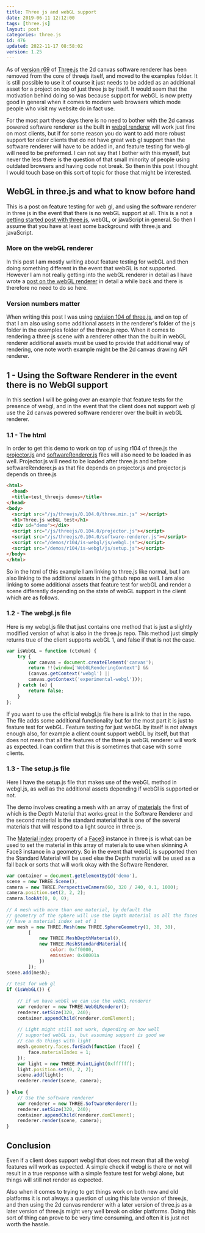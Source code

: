 ```yaml
---
title: Three js and webGL support
date: 2019-06-11 12:12:00
tags: [three.js]
layout: post
categories: three.js
id: 476
updated: 2022-11-17 08:58:02
version: 1.25
---
```


As of [version r69](https://github.com/mrdoob/three.js/releases/tag/r69) of [Three.js](https://threejs.org/) the 2d canvas software renderer has been removed from the core of threejs itself, and moved to the examples folder. It is still possible to use it of course it just needs to be added as an additional asset for a project on top of just three js by itself. It would seem that the motivation behind doing so was because support for webGL is now pretty good in general when it comes to modern web browsers which mode people who visit my website do in fact use.

For the most part these days there is no need to bother with the 2d canvas powered software renderer as the built in [webgl renderer](https://threejs.org/docs/index.html#api/en/renderers/WebGLRenderer) will work just fine on most clients, but if for some reason you do want to add more robust support for older clients that do not have great web gl support than the software renderer will have to be added in, and feature testing for web gl will need to be preformed. I can not say that I bother with this myself, but never the less there is the question of that small minority of people using outdated browsers and having code not break. So then in this post I thought I would touch base on this sort of topic for those that might be interested.

<!-- more -->

## WebGL in three.js and what to know before hand

This is a post on feature testing for web gl, and using the software renderer in three js in the event that there is no webGL support at all. This is a not a [getting started post with three.js](/2018/04/04/threejs-getting-started/), webGL, or javaScript in general. So then I assume that you have at least some background with three.js and javaScript.

### More on the webGL renderer

In this post I am mostly writing about feature testing for webGL and then doing something different in the event that webGL is not supported. However I am not really getting into the webGL renderer in detail as I have wrote a [post on the webGL renderer](/2018/11/24/threejs-webglrenderer/) in detail a while back and there is therefore no need to do so here.

### Version numbers matter

When writing this post I was using [revision 104 of three.js](https://github.com/mrdoob/three.js/tree/r104), and on top of that I am also using some additional assets in the renderer's folder of the js folder in the examples folder of the three.js repo. When it comes to rendering a three js scene with a renderer other than the built in webGL renderer additional assets must be used to provide that additional way of rendering, one note worth example might be the 2d canvas drawing API renderer.

## 1 - Using the Software Renderer in the event there is no WebGl support

In this section I will be going over an example that feature tests for the presence of webgl, and in the event that the client does not support web gl use the 2d canvas powered software renderer over the built in webGL renderer.

### 1.1 - The html

In order to get this demo to work on top of using r104 of three.js the [projector.js](https://github.com/mrdoob/three.js/blob/r104/examples/js/renderers/Projector.js) and [softwareRenderer.js](https://github.com/mrdoob/three.js/blob/r104/examples/js/renderers/SoftwareRenderer.js) files will also need to be loaded in as well. Projector.js will need to be loaded after three.js and before softwareRenderer.js as that file depends on projector.js and projector.js depends on three.js

```html
<html>
  <head>
  <title>test_threejs demos</title>
</head>
<body>
  <script src="/js/threejs/0.104.0/three.min.js" ></script>
  <h1>Three.js webGL test</h1>
  <div id="demo"></div>
  <script src="/js/threejs/0.104.0/projector.js"></script>
  <script src="/js/threejs/0.104.0/software-renderer.js"></script>
  <script src="/demos/r104/is-webgl/js/webgl.js"></script>
  <script src="/demos/r104/is-webgl/js/setup.js"></script>
</body>
</html>
```

So in the html of this example I am linking to three.js like normal, but I am also linking to the additional assets in the github repo as well. I am also linking to some additional assets that feature test for webGL and render a scene differently depending on the state of webGL support in the client which are as follows.

### 1.2 - The webgl.js file

Here is my webgl.js file that just contains one method that is just a slightly modified version of what is also in the three.js repo. This method just simply returns true of the client supports webGL 1, and false if that is not the case.

```js
var isWebGL = function (ctxNum) {
    try {
        var canvas = document.createElement('canvas');
        return !!(window['WebGLRenderingContext'] &&
        (canvas.getContext('webgl') ||
        canvas.getContext('experimental-webgl')));
    } catch (e) {
        return false;
    }
};
```

If you want to use the official webgl.js file here is a link to that in the repo. The file adds some additional functionality but for the most part it is just to feature test for webGL. Feature testing for just webGL by itself is not always enough also, for example a client count support webGL by itself, but that does not mean that all the features of the three js webGL renderer will work as expected. I can confirm that this is sometimes that case with some clients.

### 1.3 - The setup.js file

Here I have the setup.js file that makes use of the webGL method in webgl.js, as well as the additional assets depending if webGl is supported or not.

The demo involves creating a mesh with an array of [materials](/2018/04/30/threejs-materials/) the first of which is the Depth Material that works great in the Software Renderer and the second material is the standard material that is one of the several materials that will respond to a light source in three js.

The [Material index](/2018/05/14/threejs-mesh-material-index/) property of a [Face3](/2018/05/11/threejs-face3/) instance in three js is what can be used to set the material in this array of materials to use when skinning A Face3 instance in a geometry. So in the event that webGL is supported then the Standard Material will be used else the Depth material will be used as a fall back or sorts that will work okay with the Software Renderer.

```js
var container = document.getElementById('demo'),
scene = new THREE.Scene(),
camera = new THREE.PerspectiveCamera(60, 320 / 240, 0.1, 1000);
camera.position.set(2, 2, 2);
camera.lookAt(0, 0, 0);
 
// A mesh with more than one material, by default the
// geometry of the sphere will use the Depth material as all the faces
// have a material index set of 1
var mesh = new THREE.Mesh(new THREE.SphereGeometry(1, 30, 30),
        [
            new THREE.MeshDepthMaterial(),
            new THREE.MeshStandardMaterial({
                color: 0xff0000,
                emissive: 0x00001a
            })
        ]);
scene.add(mesh);
 
// test for web gl
if (isWebGL()) {
 
    // if we have webGl we can use the webGL renderer
    var renderer = new THREE.WebGLRenderer();
    renderer.setSize(320, 240);
    container.appendChild(renderer.domElement);
 
    // Light might still not work, depending on how well
    // supported webGL is, but assuming support is good we
    // can do things with light
    mesh.geometry.faces.forEach(function (face) {
        face.materialIndex = 1;
    });
    var light = new THREE.PointLight(0xffffff);
    light.position.set(0, 2, 2);
    scene.add(light);
    renderer.render(scene, camera);
 
} else {
    // Use the software renderer
    var renderer = new THREE.SoftwareRenderer();
    renderer.setSize(320, 240);
    container.appendChild(renderer.domElement);
    renderer.render(scene, camera);
}
```

## Conclusion

Even if a client does support webgl that does not mean that all the webgl features will work as expected. A simple check if webgl is there or not will result in a true response with a simple feature test for webgl alone, but things will still not render as expected.

Also when it comes to trying to get things work on both new and old platforms it is not always a question of using this late version of three.js, and then using the 2d canvas renderer with a later version of three.js as a later version of three.js might very well break on older platforms. Doing this sort of thing can prove to be very time consuming, and often it is just not worth the hassle.

